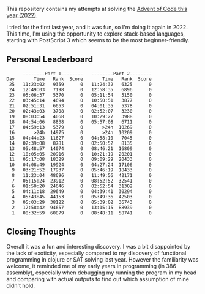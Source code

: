 This repository contains my attempts at solving
the [Advent of Code this year (2022)][1].

I tried for the first last year, and it was fun, so I'm doing it
again in 2022. This time, I'm using the opportunity to explore
stack-based languages, starting with PostScript 3 which seems to
be the most beginner-friendly.

[1]: https://adventofcode.com/2022/events
	"Events - Advent of Code 2022"

## Personal Leaderboard

```
      --------Part 1--------   --------Part 2--------
Day       Time   Rank  Score       Time   Rank  Score
 25   11:23:02   9359      0   11:24:32   6325      0
 24   12:49:03   7198      0   12:58:35   6896      0
 23   05:06:37   5370      0   05:11:54   5150      0
 22   03:45:14   4694      0   10:50:51   3877      0
 21   02:51:31   6653      0   04:01:35   5378      0
 20   02:43:03   3708      0   02:52:07   3230      0
 19   08:03:54   4068      0   10:29:27   3988      0
 18   04:54:06   8838      0   05:57:08   6711      0
 17   04:59:13   5379      0       >24h  10269      0
 16       >24h  14975      0       >24h  10209      0
 15   04:44:23  11627      0   04:58:10   7045      0
 14   02:39:08   8781      0   02:50:52   8135      0
 13   05:48:57  14074      0   08:46:21  16809      0
 12   10:05:05  20916      0   10:21:19  20201      0
 11   05:17:08  18329      0   09:09:29  20433      0
 10   04:08:49  19924      0   04:27:24  17106      0
  9   03:21:52  17937      0   05:46:19  18433      0
  8   11:23:04  48696      0   11:49:56  42171      0
  7   05:15:24  23912      0   08:52:52  32541      0
  6   01:50:20  24646      0   02:52:54  31302      0
  5   04:11:18  29649      0   04:39:41  30294      0
  4   05:43:45  44153      0   05:49:36  42503      0
  3   05:03:29  38122      0   05:39:02  36743      0
  2   12:58:42  94657      0   13:15:15  88939      0
  1   08:32:59  60879      0   08:48:11  58741      0
```

## Closing Thoughts

Overall it was a fun and interesting discovery.
I was a bit disappointed by the lack of exoticity, especially
compared to my discovery of functional programming in clojure or
SAT solving last year. However the familiarity was welcome, it
reminded me of my early years in programming (in 386 assembly),
especially when debugging my running the program in my head and
comparing with actual outputs to find out which assumption of mine
didn't hold.
